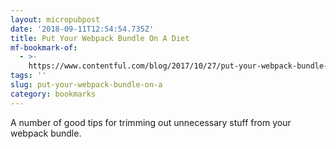```yaml
---
layout: micropubpost
date: '2018-09-11T12:54:54.735Z'
title: Put Your Webpack Bundle On A Diet
mf-bookmark-of:
  - >-
    https://www.contentful.com/blog/2017/10/27/put-your-webpack-bundle-on-a-diet-part-3/
tags: ''
slug: put-your-webpack-bundle-on-a
category: bookmarks
---
```

A number of good tips for trimming out unnecessary stuff from your webpack bundle.
